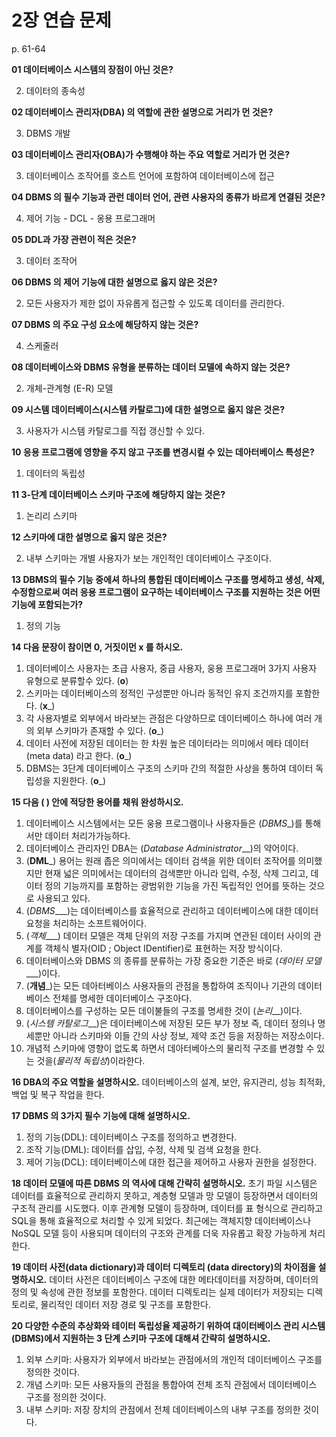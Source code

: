 # 2장 연습 문제

p. 61-64

**01 데이터베이스 시스템의 장점이 아닌 것은?**

2. 데이터의 종속성

**02 데이터베이스 관리자(DBA) 의 역할에 관한 설명으로 거리가 먼 것은?**

3. DBMS 개발

**03 데이터베이스 관리자(OBA)가 수행해야 하는 주요 역할로 거리가 먼 것은?**

3. 데이터베이스 조작어를 호스트 언어에 포함하여 데이터베이스에 접근

**04 DBMS 의 필수 기능과 관런 데이터 언어, 관련 사용자의 종류가 바르게 연결된 것은?**

4. 제어 기능 - DCL - 옹용 프로그래머

**05 DDL과 가장 관련이 적은 것은?**

3. 데이터 조작어

**06 DBMS 의 제어 기능에 대한 설명으로 옳지 않은 것은?**

2. 모든 사용자가 제한 없이 자유롭게 접근할 수 있도록 데이터를 관리한다.

**07 DBMS 의 주요 구성 요소에 해당하지 않는 것은?**

4. 스케줄러

**08 데이터베이스와 DBMS 유형을 분류하는 데이터 모델에 속하지 않는 것은?**

2. 개체-관계형 (E-R) 모델

**09 시스템 데이터베이스(시스템 카탈로그)에 대한 설명으로 옳지 않은 것은?**

3. 사용자가 시스템 카탈로그를 직접 갱신할 수 있다.

**10 응용 프로그램에 영향을 주지 않고 구조를 변경시컬 수 있는 데아터베이스 특성은?**

1. 데이터의 독립성
   
**11 3-단계 데이터베이스 스키마 구조에 해당하지 않는 것은?**

1. 논리리 스키마

**12 스키마에 대한 설명으로 옳지 않은 것은?**

2. 내부 스키마는 개별 사용자가 보는 개인적인 데이터베이스 구조이다.

**13 DBMS의 필수 기능 중에셔 하나의 통합된 데이터베이스 구조를 명세하고 생성, 삭제, 수정함으로써 여러 응용 프로그램이 요구하는 네이터베이스 구조를 지원하는 것은 어떤 기능에 포함되는가?**

1. 정의 기능

**14 다음 문장이 참이면 0, 거짓이먼 x 를 하시오.**

1. 데이터베이스 사용자는 초급 사용자, 중급 사용자, 웅용 프로그래머 3가지 사용자 유형으로 분류할수 있다. (__o__)
2. 스키마는 데이터베이스의 정적인 구성뿐만 아니라 동적인 유지 조건까지를 포함한다. (__x___)
3. 각 사용자별로 외부에서 바라보는 관점은 다양하므로 데이터베이스 하나에 여러 개의 외부 스키마가 존재할 수 있다. (__o___)
4. 데이터 사전에 저장된 데이터는 한 차원 높은 데이터라는 의미에서 메타 데이터 (meta data) 라고 한다. (__o___)
5. DBMS는 3단계 데이터베이스 구조의 스키마 간의 적절한 사상을 통하여 데이터 독립성을 지원한다. (__o___)

**15 다음 ( ) 안에 적당한 용어를 채워 완성하시오.**

1. 데이터베이스 시스템에서는 모든 웅용 프로그램이나 사용자들은 (_DBMS__)를 통해서만 데이터 처리가가능하다.
2. 데이터베이스 관리자인 DBA는 (_Database Administrator___)의 약어이다.
3. (__DML___) 용어는 원래 좁은 의미에서는 데이터 검색을 위한 데이터 조작어를 의미했지만 현재 넓은 의미에서는 데이터의 검색뿐만 아니라 입력, 수정, 삭제 그리고, 데이터 정의 기능까지를 포함하는 광범위한 기능을 가진 독립적인 언어를 뜻하는 것으로 사용되고 있다.
4. (_DBMS____)는 데이터베이스를 효율적으로 관리하고 데이터베이스에 대한 데이터 요청을 처리하는 소프트웨어이다.
5. (_객체____) 데이터 모델은 객체 단위의 저장 구조를 가지며 연관된 데이터 사이의 관계를 객체식 별자(OID ; Object IDentifier)로 표현하는 저장 방식이다.
6. 데이터베이스와 DBMS 의 종류를 분류하는 가장 중요한 기준은 바로 (_데이터 모델____)이다.
7. (__개념___)는 모든 데아터베이스 사용자들의 관점을 통합하여 조직이나 기관의 데이터베이스 전체를 명세한 데이터베이스 구조아다.
8. 데이터베이스를 구성하는 모든 데이불들의 구조를 명세한 것이 (_논리___)이다.
9. (_시스템 카탈로그___)은 데이터베이스에 저장된 모든 부가 정보 즉, 데이터 정의나 명세뿐만 아니라 스키마와 이들 간의 사상 정보, 제약 조건 등을 저장하는 저장소이다.
10. 개념적 스키마에 영향이 없도록 하면서 데아터베아스의 물리적 구조를 변경할 수 있는 것을(_물리적 독립성_)이라한다.

**16 DBA의 주요 역할을 설명하시오.**
데이터베이스의 설계, 보안, 유지관리, 성능 최적화, 백업 및 복구 작업을 한다.

**17 DBMS 의 3가지 필수 기능에 대해 설명하시오.**
1. 정의 기능(DDL): 데이터베이스 구조를 정의하고 변경한다.
2. 조작 기능(DML): 데이터를 삽입, 수정, 삭제 및 검색 요청을 한다.
3. 제어 기능(DCL): 데이터베이스에 대한 접근을 제어하고 사용자 권한을 설정한다.


**18 데이터 모델에 따른 DBMS 의 역사에 대해 간략히 설명하시오.**
초기 파일 시스템은 데이터를 효율적으로 관리하지 못하고, 계층형 모델과 망 모델이 등장하면서 데이터의 구조적 관리를 시도했다. 이후 관계형 모델이 등장하며, 데이터를 표 형식으로 관리하고 SQL을 통해 효율적으로 처리할 수 있게 되었다. 최근에는 객체지향 데이터베이스나 NoSQL 모델 등이 사용되며 데이터의 구조와 관계를 더욱 자유롭고 확장 가능하게 처리한다.

**19 데이터 사전(data dictionary)과 데이터 디렉토리 (data directory)의 차이점을 설명하시오.**
데이터 사전은 데이터베이스 구조에 대한 메타데이터를 저장하며, 데이터의 정의 및 속성에 관한 정보를 포함한다. 데이터 디렉토리는 실제 데이터가 저장되는 디렉토리로, 물리적인 데이터 저장 경로 및 구조를 포함한다.

**20 다양한 수준의 추상화와 테이터 독립성율 제공하기 위하여 대이터베이스 관리 시스템 (DBMS)에서 지원하는 3 단계 스키마 구조에 대해셔 간략히 설명하시오.**
1. 외부 스키마: 사용자가 외부에서 바라보는 관점에서의 개인적 데이터베이스 구조를 정의한 것이다.
2. 개념 스키마: 모든 사용자들의 관점을 통합아여 전체 조직 관점에서 데이터베이스 구조를 정의한 것이다.
3. 내부 스키마: 저장 장치의 관점에서 전체 데이터베이스의 내부 구조를 정의한 것이다.
